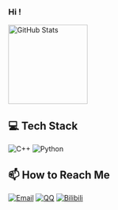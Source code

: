 ### Hi !
<div align="left">
<!--     <h1>👋 Hi, I'm [Your Name]</h1> -->
<!--     <p>I'm passionate about C++ and Python programming!</p> -->
    <a href="https://github.com/gyhdc">
        <img src="https://github-readme-stats.vercel.app/api?username=gyhdc&show_icons=true&theme=radical" alt="GitHub Stats" height="160"/>
    </a>
    
<!--     <a href="https://github.com/gyhdc">
        <img src="https://github-readme-stats.vercel.app/api/top-langs/?username=gyhdc&layout=compact&theme=radical" alt="Top Languages" height="160"/>
    </a> -->
</div>

## 💻 Tech Stack

![C++](https://img.shields.io/badge/-C++-00599C?style=flat-square&logo=cplusplus)
![Python](https://img.shields.io/badge/-Python-3776AB?style=flat-square&logo=python)

## 📫 How to Reach Me

[![Email](https://img.shields.io/badge/-Email-D14836?style=flat-square&logo=gmail&logoColor=white)](mailto:geyuheng1219@gmail.com)
[![QQ](https://img.shields.io/badge/-QQ-EB1923?style=flat-square&logo=tencentqq&logoColor=white)](http://wpa.qq.com/msgrd?v=3&uin=2669459326&site=qq&menu=yes)
[![Bilibili](https://img.shields.io/badge/-Bilibili-00A1D6?style=flat-square&logo=bilibili&logoColor=white)](https://space.bilibili.com/168156771)

<!--
**gyhdc/gyhdc** is a ✨ _special_ ✨ repository because its `README.md` (this file) appears on your GitHub profile.

Here are some ideas to get you started:

- 🔭 I’m currently working on ...
- 🌱 I’m currently learning ...
- 👯 I’m looking to collaborate on ...
- 🤔 I’m looking for help with ...
- 💬 Ask me about ...
- 📫 How to reach me: ...
- 😄 Pronouns: ...
- ⚡ Fun fact: ...
-->
